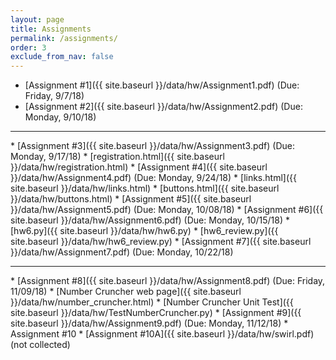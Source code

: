 ```yaml
---
layout: page
title: Assignments 
permalink: /assignments/
order: 3
exclude_from_nav: false 
---
```

  
* [Assignment #1]({{ site.baseurl }}/data/hw/Assignment1.pdf) (Due: Friday, 9/7/18)
* [Assignment #2]({{ site.baseurl }}/data/hw/Assignment2.pdf) (Due: Monday, 9/10/18)
<hr>
* [Assignment #3]({{ site.baseurl }}/data/hw/Assignment3.pdf) (Due: Monday, 9/17/18)
    * [registration.html]({{ site.baseurl }}/data/hw/registration.html) 
* [Assignment #4]({{ site.baseurl }}/data/hw/Assignment4.pdf) (Due: Monday, 9/24/18)
    * [links.html]({{ site.baseurl }}/data/hw/links.html) 
    * [buttons.html]({{ site.baseurl }}/data/hw/buttons.html) 
* [Assignment #5]({{ site.baseurl }}/data/hw/Assignment5.pdf) (Due: Monday, 10/08/18)
* [Assignment #6]({{ site.baseurl }}/data/hw/Assignment6.pdf) (Due: Monday, 10/15/18)
    * [hw6.py]({{ site.baseurl }}/data/hw/hw6.py) 
    * [hw6_review.py]({{ site.baseurl }}/data/hw/hw6_review.py) 
* [Assignment #7]({{ site.baseurl }}/data/hw/Assignment7.pdf) (Due: Monday, 10/22/18)
<hr>
* [Assignment #8]({{ site.baseurl }}/data/hw/Assignment8.pdf) (Due: Friday, 11/09/18)
    * [Number Cruncher web page]({{ site.baseurl }}/data/hw/number_cruncher.html)
    * [Number Cruncher Unit Test]({{ site.baseurl }}/data/hw/TestNumberCruncher.py) 
* [Assignment #9]({{ site.baseurl }}/data/hw/Assignment9.pdf) (Due: Monday, 11/12/18)
* Assignment #10
    * [Assignment #10A]({{ site.baseurl }}/data/hw/swirl.pdf) (not collected)
